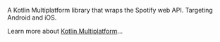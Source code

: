 A Kotlin Multiplatform library that wraps the Spotify web API. Targeting Android and iOS.


Learn more about [Kotlin Multiplatform](https://www.jetbrains.com/help/kotlin-multiplatform-dev/get-started.html)…
